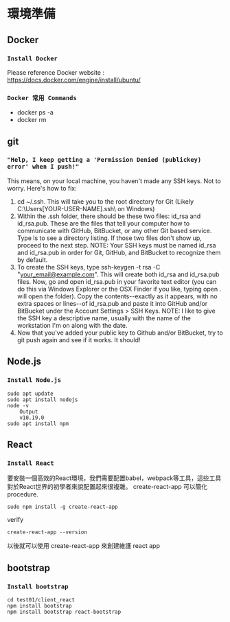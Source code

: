 # 環境準備

## Docker
### `Install Docker`
Please reference Docker website :
https://docs.docker.com/engine/install/ubuntu/

### `Docker 常用 Commands`
* docker ps -a
* docker rm

## git
### `"Help, I keep getting a 'Permission Denied (publickey) error' when I push!"`
This means, on your local machine, you haven't made any SSH keys. Not to worry. Here's how to fix:

1. cd ~/.ssh. This will take you to the root directory for Git (Likely C:\Users\[YOUR-USER-NAME]\.ssh\ on Windows)
2. Within the .ssh folder, there should be these two files: id_rsa and id_rsa.pub. These are the files that tell your computer how to communicate with GitHub, BitBucket, or any other Git based service. Type ls to see a directory listing. If those two files don't show up, proceed to the next step. NOTE: Your SSH keys must be named id_rsa and id_rsa.pub in order for Git, GitHub, and BitBucket to recognize them by default.
3. To create the SSH keys, type ssh-keygen -t rsa -C "your_email@example.com". This will create both id_rsa and id_rsa.pub files.
Now, go and open id_rsa.pub in your favorite text editor (you can do this via Windows Explorer or the OSX Finder if you like, typing open . will open the folder).
Copy the contents--exactly as it appears, with no extra spaces or lines--of id_rsa.pub and paste it into GitHub and/or BitBucket under the Account Settings > SSH Keys. NOTE: I like to give the SSH key a descriptive name, usually with the name of the workstation I'm on along with the date.
4. Now that you've added your public key to Github and/or BitBucket, try to git push again and see if it works. It should!

## Node.js
### `Install Node.js`
    sudo apt update
    sudo apt install nodejs
    node -v
        Output
        v10.19.0
    sudo apt install npm

## React
### `Install React`
要安裝一個高效的React環境，我們需要配置babel，webpack等工具，這些工具對於React世界的初學者來說配置起來很複雜。 create-react-app 可以簡化 procedure.

    sudo npm install -g create-react-app

verify

    create-react-app --version

以後就可以使用 create-react-app 來創建維護 react app

## bootstrap
### `Install bootstrap`
    cd test01/client_react
    npm install bootstrap
    npm install bootstrap react-bootstrap
